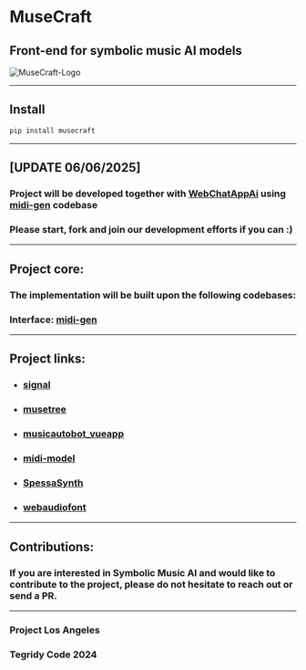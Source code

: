 # MuseCraft
## Front-end for symbolic music AI models

![MuseCraft-Logo](https://github.com/user-attachments/assets/7f4533af-5318-421b-ac96-effc8475461b)

***

## Install

```sh
pip install musecraft
```

***

## [UPDATE 06/06/2025] 

### Project will be developed together with [WebChatAppAi](https://github.com/WebChatAppAi) using [midi-gen](https://github.com/WebChatAppAi/midi-gen) codebase

### Please start, fork and join our development efforts if you can :)

***
## Project core:

### The implementation will be built upon the following codebases:

### Interface: [midi-gen](https://github.com/WebChatAppAi/midi-gen)

***

## Project links:

* ### [signal](https://github.com/ryohey/signal/)
* ### [musetree](https://github.com/stevenwaterman/musetree)
* ### [musicautobot_vueapp](https://github.com/bearpelican/musicautobot_vueapp)
* ### [midi-model](https://github.com/SkyTNT/midi-model)
* ### [SpessaSynth](https://github.com/spessasus/SpessaSynth)
* ### [webaudiofont](https://github.com/surikov/webaudiofont)

***

## Contributions:

### If you are interested in Symbolic Music AI and would like to contribute to the project, please do not hesitate to reach out or send a PR.

***

### Project Los Angeles
### Tegridy Code 2024
